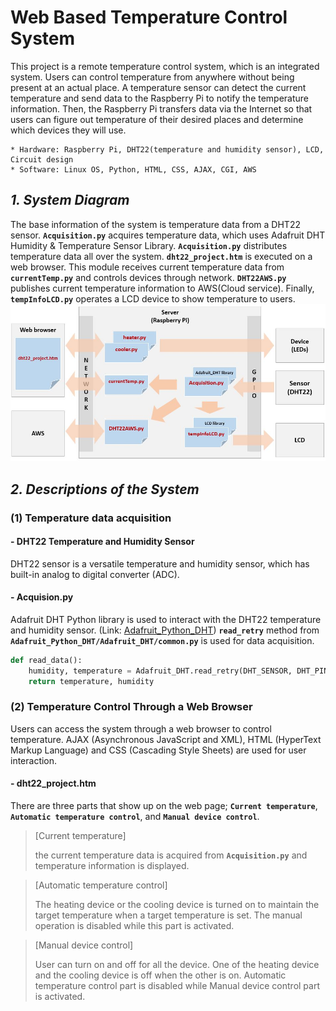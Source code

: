 # Web Based Temperature Control System

This project is a remote temperature control system, which is an integrated system. Users can control temperature from anywhere without being present at an actual place. A temperature sensor can detect the current temperature and send data to the Raspberry Pi to notify the temperature information. Then, the Raspberry Pi transfers data via the Internet so that users can figure out temperature of their desired places and determine which devices they will use.

```
* Hardware: Raspberry Pi, DHT22(temperature and humidity sensor), LCD, Circuit design
* Software: Linux OS, Python, HTML, CSS, AJAX, CGI, AWS
```

## _1. System Diagram_
The base information of the system is temperature data from a DHT22 sensor. **`Acquisition.py`** acquires temperature data, which uses Adafruit DHT Humidity & Temperature Sensor Library. **`Acquisition.py`** distributes temperature data all over the system. **`dht22_project.htm`** is executed on a web browser. This module receives current temperature data from **`currentTemp.py`** and controls devices through network. **`DHT22AWS.py`** publishes current temperature information to AWS(Cloud service). Finally, **`tempInfoLCD.py`** operates a LCD device to show temperature to users.
![alt text](https://github.com/lkyungho/Images/blob/master/temperature-control-diagram.JPG "System Diagram")
## _2. Descriptions of the System_
### (1) Temperature data acquisition
#### - DHT22 Temperature and Humidity Sensor
DHT22 sensor is a versatile temperature and humidity sensor, which has built-in analog to digital converter (ADC).
#### - Acquision.py
Adafruit DHT Python library is used to interact with the DHT22 temperature and humidity sensor.
(Link: [Adafruit_Python_DHT](https://github.com/adafruit/Adafruit_Python_DHT))
**`read_retry`** method from **`Adafruit_Python_DHT/Adafruit_DHT/common.py`** is used for data acquisition.
```python
def read_data():
	humidity, temperature = Adafruit_DHT.read_retry(DHT_SENSOR, DHT_PIN)
	return temperature, humidity
```
### (2) Temperature Control Through a Web Browser
Users can access the system through a web browser to control temperature. AJAX (Asynchronous JavaScript and XML), HTML (HyperText Markup Language) and CSS (Cascading Style Sheets) are used for user interaction.
#### - dht22_project.htm
There are three parts that show up on the web page; **`Current temperature`**, **`Automatic temperature control`**, and **`Manual device control`**. 
> [Current temperature]
>
>the current temperature data is acquired from **`Acquisition.py`** and temperature information is displayed.

> [Automatic temperature control]
>
> The heating device or the cooling device is turned on to maintain the target temperature when a target temperature is set. The manual operation is disabled while this part is activated.

> [Manual device control]
>
> User can turn on and off for all the device. One of the heating device and the cooling device is off when the other is on. Automatic temperature control part is disabled while Manual device control part is activated.
